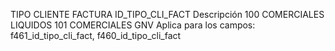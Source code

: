 TIPO CLIENTE FACTURA
ID_TIPO_CLI_FACT Descripción
100 COMERCIALES LIQUIDOS
101 COMERCIALES GNV
Aplica para los campos: f461_id_tipo_cli_fact, f460_id_tipo_cli_fact
